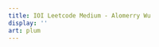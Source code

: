 ```yaml
---
title: IOI Leetcode Medium - Alomerry Wu
display: ''
art: plum
---
```


<SubNav />

<IOINavBar />

<ListCategory only-date type="ioi/leetcode-medium" />
